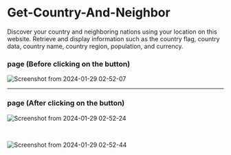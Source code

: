 # Get-Country-And-Neighbor

Discover your country and neighboring nations using your location on this website. Retrieve and display information such as the country flag, country data, country name, country region, population, and currency.


### page (Before clicking on the button)

![Screenshot from 2024-01-29 02-52-07](https://github.com/GergesHany/Get-Country-And-Neighbor/assets/105644935/ad557a84-aa54-4921-a26c-d06641265268)

<hr>

### page (After clicking on the button)

![Screenshot from 2024-01-29 02-52-24](https://github.com/GergesHany/Get-Country-And-Neighbor/assets/105644935/6f7db89e-74e2-440a-93f7-3d6b644e3edd)

<br>

![Screenshot from 2024-01-29 02-52-44](https://github.com/GergesHany/Get-Country-And-Neighbor/assets/105644935/a033cd1e-5f1f-4dc8-8ed7-8d0d76576707)




